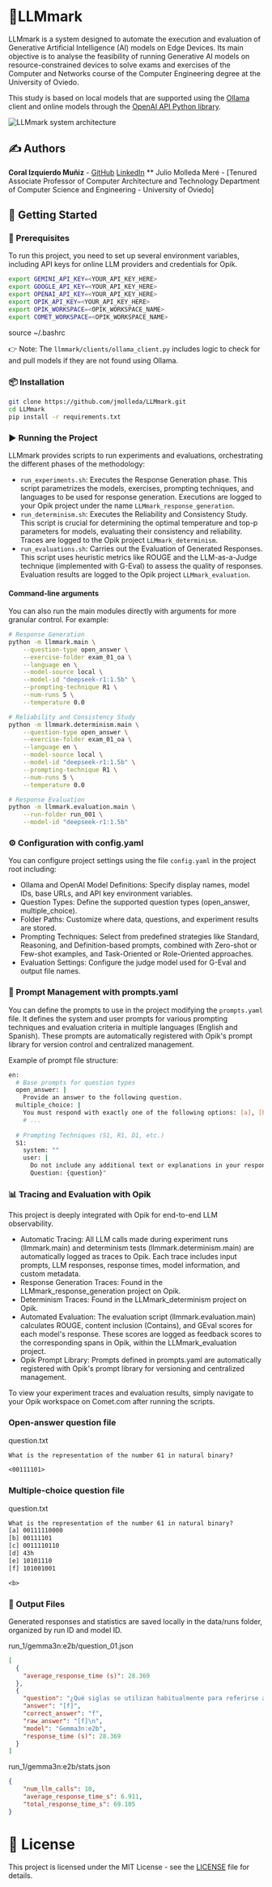 # 📘LLMmark
LLMmark is a system designed to automate the execution and evaluation of Generative Artificial Intelligence (AI) models on Edge Devices. Its main objective is to analyse the feasibility of running Generative AI models on resource-constrained devices to solve exams and exercises of the Computer and Networks course of the Computer Engineering degree at the University of Oviedo.

This study is based on local models that are supported using the [Ollama](https://github.com/ollama/ollama) client and online models through the [OpenAI API Python library](https://github.com/openai/openai-python).



![LLMmark system architecture](images/LLMmark_en.png)

## ✍️ Authors

**Coral Izquierdo Muñiz** - [GitHub](https://github.com/coral2742) [LinkedIn](https://www.linkedin.com/in/coral-izquierdo/) 
** Julio Molleda Meré - [Tenured Associate Professor of Computer Architecture and Technology
Department of Computer Science and Engineering - University of Oviedo]

## 🚀 Getting Started

### 🔧 Prerequisites
To run this project, you need to set up several environment variables, including API keys for online LLM providers and credentials for Opik.

```bash
export GEMINI_API_KEY=<YOUR_API_KEY_HERE>
export GOOGLE_API_KEY=<YOUR_API_KEY_HERE>
export OPENAI_API_KEY=<YOUR_API_KEY_HERE>
export OPIK_API_KEY=<YOUR_API_KEY_HERE>
export OPIK_WORKSPACE=<OPIK_WORKSPACE_NAME>
export COMET_WORKSPACE=<OPIK_WORKSPACE_NAME>
```
source ~/.bashrc

👉 Note: The `llmmark/clients/ollama_client.py` includes logic to check for and pull models if they are not found using Ollama.

### 📦 Installation
```bash
git clone https://github.com/jmolleda/LLMmark.git
cd LLMmark
pip install -r requirements.txt
```


### ▶️ Running the Project

LLMmark provides scripts to run experiments and evaluations, orchestrating the different phases of the methodology:
- `run_experiments.sh`: Executes the Response Generation phase. This script parametrizes the models, exercises, prompting techniques, and languages to be used for response generation. Executions are logged to your Opik project under the name `LLMmark_response_generation`.
- `run_determinism.sh`: Executes the Reliability and Consistency Study. This script is crucial for determining the optimal temperature and top-p parameters for models, evaluating their consistency and reliability. Traces are logged to the Opik project `LLMmark_determinism`.
- `run_evaluations.sh`: Carries out the Evaluation of Generated Responses. This script uses heuristic metrics like ROUGE and the LLM-as-a-Judge technique (implemented with G-Eval) to assess the quality of responses. Evaluation results are logged to the Opik project `LLMmark_evaluation`.

#### Command-line arguments
You can also run the main modules directly with arguments for more granular control. For example:
```bash
# Response Generation
python -m llmmark.main \
    --question-type open_answer \
    --exercise-folder exam_01_oa \
    --language en \
    --model-source local \
    --model-id "deepseek-r1:1.5b" \
    --prompting-technique R1 \
    --num-runs 5 \
    --temperature 0.0

# Reliability and Consistency Study
python -m llmmark.determinism.main \
    --question-type open_answer \
    --exercise-folder exam_01_oa \
    --language en \
    --model-source local \
    --model-id "deepseek-r1:1.5b" \
    --prompting-technique R1 \
    --num-runs 5 \
    --temperature 0.0

# Response Evaluation
python -m llmmark.evaluation.main \
    --run-folder run_001 \
    --model-id "deepseek-r1:1.5b"
```

### ⚙️ Configuration with config.yaml
You can configure project settings using the file `config.yaml` in the project root including:
- Ollama and OpenAI Model Definitions: Specify display names, model IDs, base URLs, and API key environment variables.
- Question Types: Define the supported question types (open_answer, multiple_choice).
- Folder Paths: Customize where data, questions, and experiment results are stored.
- Prompting Techniques: Select from predefined strategies like Standard, Reasoning, and Definition-based prompts, combined with Zero-shot or Few-shot examples, and Task-Oriented or Role-Oriented approaches.
- Evaluation Settings: Configure the judge model used for G-Eval and output file names.


### 📝 Prompt Management with prompts.yaml
You can define the prompts to use in the project modifying the `prompts.yaml` file. It defines the system and user prompts for various prompting techniques and evaluation criteria in multiple languages (English and Spanish). These prompts are automatically registered with Opik's prompt library for version control and centralized management.

Example of prompt file structure:
```bash
en:
  # Base prompts for question types
  open_answer: |
    Provide an answer to the following question.
  multiple_choice: |
    You must respond with exactly one of the following options: [a], [b], [c], [d], [e] or [f].
    # ...
  
  # Prompting Techniques (S1, R1, D1, etc.)
  S1:
    system: ""
    user: |
      Do not include any additional text or explanations in your response, just the answer to the question.
      Question: {question}"
```

### 📊 Tracing and Evaluation with Opik
This project is deeply integrated with Opik for end-to-end LLM observability.
- Automatic Tracing: All LLM calls made during experiment runs (llmmark.main) and determinism tests (llmmark.determinism.main) are automatically logged as traces to Opik. Each trace includes input prompts, LLM responses, response times, model information, and custom metadata.
- Response Generation Traces: Found in the LLMmark_response_generation project on Opik.
- Determinism Traces: Found in the LLMmark_determinism project on Opik.
- Automated Evaluation: The evaluation script (llmmark.evaluation.main) calculates ROUGE, content inclusion (Contains), and GEval scores for each model's response. These scores are logged as feedback scores to the corresponding spans in Opik, within the LLMmark_evaluation project.
- Opik Prompt Library: Prompts defined in prompts.yaml are automatically registered with Opik's prompt library for versioning and centralized management.

To view your experiment traces and evaluation results, simply navigate to your Opik workspace on Comet.com after running the scripts.

### Open-answer question file

question.txt

```txt
What is the representation of the number 61 in natural binary?

<00111101>
```

### Multiple-choice question file

question.txt

```txt
What is the representation of the number 61 in natural binary?
[a] 00111110000  
[b] 00111101  
[c] 0011110110  
[d] 43h  
[e] 10101110  
[f] 101001001  

<b> 
```

### 📁 Output Files
Generated responses and statistics are saved locally in the data/runs folder, organized by run ID and model ID.

run_1/gemma3n:e2b/question_01.json

```json
[
  {
    "average_response_time (s)": 28.369
  },
  {
    "question": "¿Qué siglas se utilizan habitualmente para referirse a las redes de área local?\n\n[a] WAN\n[b] MAN\n[c] SAN\n[d] PAN\n[e] VPN\n[f] LAN",
    "answer": "[f]",
    "correct_answer": "f",
    "raw_answer": "[f]\n",
    "model": "Gemma3n:e2b",
    "response_time (s)": 28.369
  }
]
```

run_1/gemma3n:e2b/stats.json

```json
{
    "num_llm_calls": 10,
    "average_response_time_s": 6.911,
    "total_response_time_s": 69.105
}
```


# 📄 License

This project is licensed under the MIT License - see the [LICENSE](LICENSE) file for details.